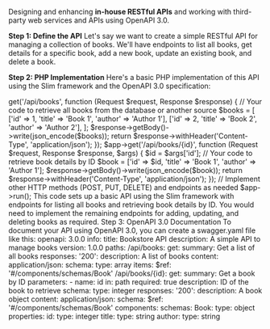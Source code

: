 Designing and enhancing **in-house RESTful APIs** and working with third-party web services and APIs using OpenAPI 3.0.

**Step 1: Define the API**
Let's say we want to create a simple RESTful API for managing a collection of books. We'll have endpoints to list all books, get details for a specific book, add a new book, update an existing book, and delete a book.

**Step 2: PHP Implementation**
Here's a basic PHP implementation of this API using the Slim framework and the OpenAPI 3.0 specification:

<?php
require 'vendor/autoload.php';

use Slim\Factory\AppFactory;
use Psr\Http\Message\ResponseInterface as Response;
use Psr\Http\Message\ServerRequestInterface as Request;

$app = AppFactory::create();

$app->get('/api/books', function (Request $request, Response $response) {
 // Your code to retrieve all books from the database or another source
 $books = [
 ['id' => 1, 'title' => 'Book 1', 'author' => 'Author 1'],
 ['id' => 2, 'title' => 'Book 2', 'author' => 'Author 2'],
 ];

 $response->getBody()->write(json_encode($books));
 return $response->withHeader('Content-Type', 'application/json');
});

$app->get('/api/books/{id}', function (Request $request, Response $response, $args) {
 $id = $args['id'];
 // Your code to retrieve book details by ID
 $book = ['id' => $id, 'title' => 'Book 1', 'author' => 'Author 1'];

 $response->getBody()->write(json_encode($book));
 return $response->withHeader('Content-Type', 'application/json');
});

// Implement other HTTP methods (POST, PUT, DELETE) and endpoints as needed

$app->run();

This code sets up a basic API using the Slim framework with endpoints for listing all books and retrieving book details by ID. You would need to implement the remaining endpoints for adding, updating, and deleting books as required.

Step 3: OpenAPI 3.0 Documentation
To document your API using OpenAPI 3.0, you can create a swagger.yaml file like this:

openapi: 3.0.0
info:
 title: Bookstore API
 description: A simple API to manage books
 version: 1.0.0
paths:
 /api/books:
 get:
 summary: Get a list of all books
 responses:
 '200':
 description: A list of books
 content:
 application/json:
 schema:
 type: array
 items:
 $ref: '#/components/schemas/Book'
 /api/books/{id}:
 get:
 summary: Get a book by ID
 parameters:
 - name: id
 in: path
 required: true
 description: ID of the book to retrieve
 schema:
 type: integer
 responses:
 '200':
 description: A book object
 content:
 application/json:
 schema:
 $ref: '#/components/schemas/Book'
components:
 schemas:
 Book:
 type: object
 properties:
 id:
 type: integer
 title:
 type: string
 author:
 type: string
